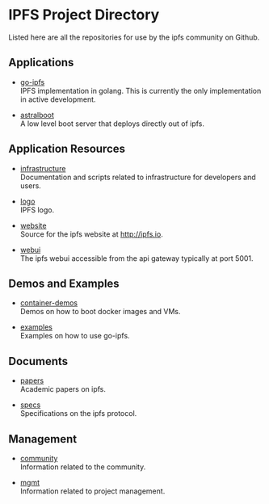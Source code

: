 IPFS Project Directory
======================
Listed here are all the repositories for use by the ipfs community on Github.

## Applications
* [go-ipfs](https://github.com/ipfs/go-ipfs)  
    IPFS implementation in golang. This is currently the only implementation in active development.
    
* [astralboot](https://github.com/ipfs/astralboot)  
    A low level boot server that deploys directly out of ipfs.
    
    
## Application Resources
* [infrastructure](https://github.com/ipfs/infrastructure)  
    Documentation and scripts related to infrastructure for developers and users.
  
* [logo](https://github.com/ipfs/logo)  
    IPFS logo.
    
* [website](https://github.com/ipfs/website)  
    Source for the ipfs website at http://ipfs.io.
    
* [webui](https://github.com/ipfs/webui)  
    The ipfs webui accessible from the api gateway typically at port 5001.


## Demos and Examples
* [container-demos](https://github.com/ipfs/astralboot)  
    Demos on how to boot docker images and VMs.
    
* [examples](https://github.com/ipfs/examples)  
    Examples on how to use go-ipfs.


## Documents
* [papers](https://github.com/ipfs/papers)  
    Academic papers on ipfs.
    
* [specs](https://github.com/ipfs/specs)  
    Specifications on the ipfs protocol.


## Management
* [community](https://github.com/ipfs/community)  
    Information related to the community.
    
* [mgmt](https://github.com/ipfs/mgmt)  
    Information related to project management.
